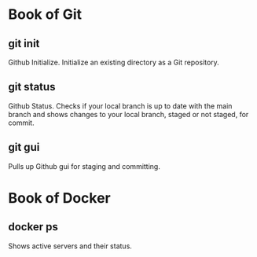 # Book of Git
## git init
Github Initialize. Initialize an existing directory as a Git repository.  
## git status  
Github Status. Checks if your local branch is up to date with the main branch and shows changes to your local branch, staged or not staged, for commit.  
## git gui
Pulls up Github gui for staging and committing.
# Book of Docker
## docker ps
Shows active servers and their status.

